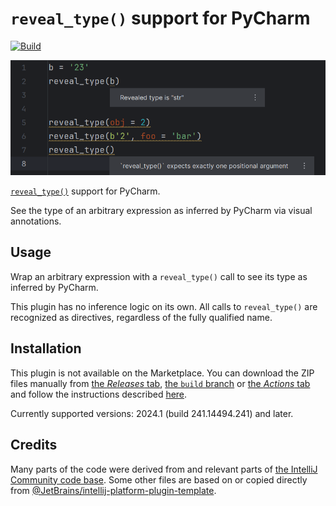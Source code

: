 # `reveal_type()` support for PyCharm

[![Build](https://github.com/InSyncWithFoo/reveal-type-for-pycharm/actions/workflows/build.yaml/badge.svg)][2]

![](./.github/readme/demo.png)

<!-- Plugin description -->
[`reveal_type()`][1] support for PyCharm.

See the type of an arbitrary expression as inferred by PyCharm
via visual annotations.


## Usage

Wrap an arbitrary expression with a `reveal_type()` call
to see its type as inferred by PyCharm.

This plugin has no inference logic on its own.
All calls to `reveal_type()` are recognized as directives,
regardless of the fully qualified name.


  [1]: https://typing.readthedocs.io/en/latest/spec/directives.html#reveal-type
<!-- Plugin description end -->


## Installation

This plugin is not available on the Marketplace.
You can download the ZIP files manually from [the <i>Releases</i> tab][3],
[the `build` branch][4] or [the <i>Actions</i> tab][5]
and follow the instructions described [here][6].

Currently supported versions:
2024.1 (build 241.14494.241) and later.


## Credits

Many parts of the code were derived from
and relevant parts of [the IntelliJ Community code base][7].
Some other files are based on or copied directly from
[@JetBrains/intellij-platform-plugin-template][8].


  [2]: https://github.com/InSyncWithFoo/reveal-type-for-pycharm/actions/workflows/build.yaml
  [3]: https://github.com/InSyncWithFoo/reveal-type-for-pycharm/releases
  [4]: https://github.com/InSyncWithFoo/reveal-type-for-pycharm/tree/build
  [5]: https://github.com/InSyncWithFoo/reveal-type-for-pycharm/actions/workflows/build.yaml
  [6]: https://www.jetbrains.com/help/pycharm/managing-plugins.html#install_plugin_from_disk
  [7]: https://github.com/JetBrains/intellij-community
  [8]: https://github.com/JetBrains/intellij-platform-plugin-template
